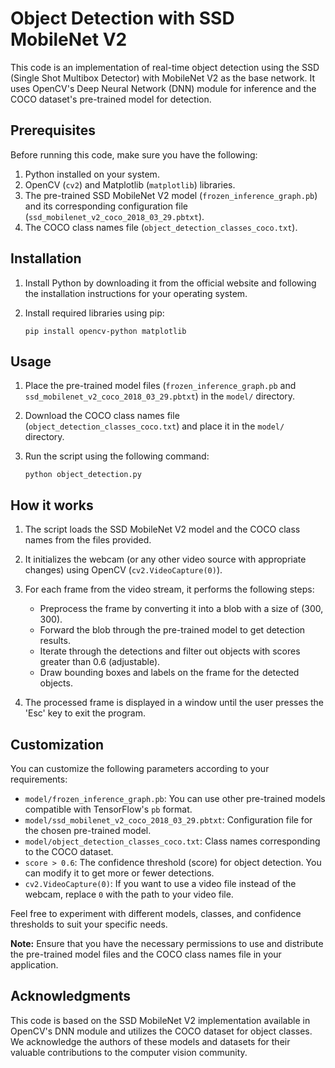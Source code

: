 # Object Detection with SSD MobileNet V2

This code is an implementation of real-time object detection using the SSD (Single Shot Multibox Detector) with MobileNet V2 as the base network. It uses OpenCV's Deep Neural Network (DNN) module for inference and the COCO dataset's pre-trained model for detection.

## Prerequisites

Before running this code, make sure you have the following:

1. Python installed on your system.
2. OpenCV (`cv2`) and Matplotlib (`matplotlib`) libraries.
3. The pre-trained SSD MobileNet V2 model (`frozen_inference_graph.pb`) and its corresponding configuration file (`ssd_mobilenet_v2_coco_2018_03_29.pbtxt`).
4. The COCO class names file (`object_detection_classes_coco.txt`).

## Installation

1. Install Python by downloading it from the official website and following the installation instructions for your operating system.

2. Install required libraries using pip:
   ```
   pip install opencv-python matplotlib
   ```

## Usage

1. Place the pre-trained model files (`frozen_inference_graph.pb` and `ssd_mobilenet_v2_coco_2018_03_29.pbtxt`) in the `model/` directory.

2. Download the COCO class names file (`object_detection_classes_coco.txt`) and place it in the `model/` directory.

3. Run the script using the following command:
   ```
   python object_detection.py
   ```

## How it works

1. The script loads the SSD MobileNet V2 model and the COCO class names from the files provided.

2. It initializes the webcam (or any other video source with appropriate changes) using OpenCV (`cv2.VideoCapture(0)`).

3. For each frame from the video stream, it performs the following steps:
   - Preprocess the frame by converting it into a blob with a size of (300, 300).
   - Forward the blob through the pre-trained model to get detection results.
   - Iterate through the detections and filter out objects with scores greater than 0.6 (adjustable).
   - Draw bounding boxes and labels on the frame for the detected objects.

4. The processed frame is displayed in a window until the user presses the 'Esc' key to exit the program.

## Customization

You can customize the following parameters according to your requirements:

- `model/frozen_inference_graph.pb`: You can use other pre-trained models compatible with TensorFlow's `pb` format.
- `model/ssd_mobilenet_v2_coco_2018_03_29.pbtxt`: Configuration file for the chosen pre-trained model.
- `model/object_detection_classes_coco.txt`: Class names corresponding to the COCO dataset.
- `score > 0.6`: The confidence threshold (score) for object detection. You can modify it to get more or fewer detections.
- `cv2.VideoCapture(0)`: If you want to use a video file instead of the webcam, replace `0` with the path to your video file.

Feel free to experiment with different models, classes, and confidence thresholds to suit your specific needs.

**Note:** Ensure that you have the necessary permissions to use and distribute the pre-trained model files and the COCO class names file in your application.

## Acknowledgments

This code is based on the SSD MobileNet V2 implementation available in OpenCV's DNN module and utilizes the COCO dataset for object classes. We acknowledge the authors of these models and datasets for their valuable contributions to the computer vision community.